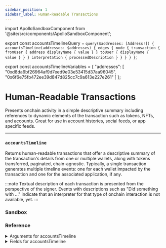 ```yaml
---
sidebar_position: 1
sidebar_label: Human-Readable Transactions
---
```

import ApolloSandboxComponent from '@site/src/components/ApolloSandboxComponent';

export const accountsTimelineQuery = `query($addresses: [Address!]) {
  accountsTimeline(addresses: $addresses) {
    edges {
      node {
        transaction {
          fromUser {
            address
            displayName {
              value
            }
          }
          toUser {
            displayName {
              value
            }
          }
        }
        interpretation {
          processedDescription
        }
      }
    }
  }
}`;

export const accountsTimelineVariables = {
  "addresses": [
    "0xd8da6bf26964af9d7eed9e03e53415d37aa96045",
    "0x6f6e75fb472ee39d847d825cc7c9a613e227e261"
  ]
};

# Human-Readable Transactions


Presents onchain activity in a simple descriptive summary including references to dynamic elements of the transaction such as tokens, NFTs, and accounts. Great for use in account histories, social feeds, or app specific feeds.

---

### `accountsTimeline`

Returns human-readable transactions that offer a descriptive summary of the transaction's details from one or multiple wallets, along with tokens transferred, paginated, chain-agnostic. Typically, a single transaction generates multiple timeline events: one for each wallet impacted by the transaction and one for the associated application, if any.

:::note
Textual description of each transaction is presented from the perspective of the signer. Events with descriptions such as "Did something with …" indicate that an interpreter for that type of onchain interaction is not available, yet.
:::

### Sandbox

<ApolloSandboxComponent 
  query={accountsTimelineQuery}
  variables={accountsTimelineVariables}
/>

### Reference

<details>
<summary>Arguments for accountsTimeline</summary>

| Argument      | Description | Type |
| ----------- | ----------- | ----------- |
| `network`      | Networks for which to retrieve, inputted as an array.    | `Network!`        | 
| `first`      | -      | `Int!`        | 
| `after`      | -      | `String!`        | 
| `spamFilter`      | Filter for spam, default is on      | `Boolean = true`        | 
| `realtimeInterpretation`      | Human-readable transactions, default is on       | `Boolean = true`        | 
| `addresses`      | Addresses to retrive, inputted as an array.   | `String!`        | 
| `tokenAddresses`      | Filter by token address        | `Address!`        | 
| `isSigner`      | Filter by signer        | `Boolean`        | 

</details>

<details>
<summary>Fields for accountsTimeline</summary>


| Field      | Description | Type |
| ----------- | ----------- | ----------- |
| `key`      | A unique identifier       | `String!`       |
| `network`      | Network the transaction happened on     | `Network!`       |
| `source`      | -       | `String!`       |
| `eventType`      | Returns the event type       | `String!`       |
| `isAbiAvailable`      | -       | `Boolean!`       |
| `isEditable`      | -       | `Boolean!`       |
| `interpreterId`      | -      | `String!`       |
| `interpreter`      | -      | `ActivityEventInterpreter!`       |
| `actors`      | -       | `ActorDisplayItem!`       |
| `timestamp`      | -       | `Timestamp!`       |
| `perspective`      | -       | `ActivityPerspective!`       |
| `interpretation`      | -      | `ActivityInterpretation!`       |
| `transaction`      | Contains onchain information like `nounce` , `hash`, `blockNumber`, `gasPrice` and more.       | `OnChainTransaction!`       |
| `similarEventCount`      | -       | `String!`       |
| `app`      | Associated app for the transaction     | `Int!`       |
| `perspectiveDelta`      | -       | `ActivityAccountDelta!`       |
| `sigHash`      | -       | `String!`       |

</details>
